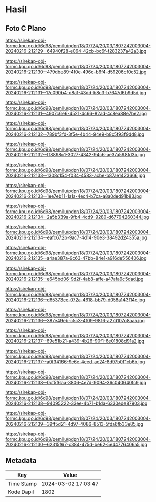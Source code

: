 # Hasil

## Foto C Plano

https://sirekap-obj-formc.kpu.go.id/6d98/pemilu/pdpr/18/07/24/20/03/1807242003004-20240216-212129--64940f28-e064-42cb-bc6f-f283237a42a3.jpg

https://sirekap-obj-formc.kpu.go.id/6d98/pemilu/pdpr/18/07/24/20/03/1807242003004-20240216-212130--479dbe89-4f0e-496c-b6f4-d59206cf0c52.jpg

https://sirekap-obj-formc.kpu.go.id/6d98/pemilu/pdpr/18/07/24/20/03/1807242003004-20240216-212131--17c090b4-d8a1-43dd-b8c3-b7647d6b9d5d.jpg

https://sirekap-obj-formc.kpu.go.id/6d98/pemilu/pdpr/18/07/24/20/03/1807242003004-20240216-212131--4907c6e6-4521-4c66-82ad-4c8ea88e7be2.jpg

https://sirekap-obj-formc.kpu.go.id/6d98/pemilu/pdpr/18/07/24/20/03/1807242003004-20240216-212132--789bf3fd-3f5e-4b44-94e9-b8c5f93f9dd8.jpg

https://sirekap-obj-formc.kpu.go.id/6d98/pemilu/pdpr/18/07/24/20/03/1807242003004-20240216-212132--f18898c1-3027-4342-94c6-ae37a598fd3b.jpg

https://sirekap-obj-formc.kpu.go.id/6d98/pemilu/pdpr/18/07/24/20/03/1807242003004-20240216-212133--1308c154-f034-4583-acbe-b87ae1423666.jpg

https://sirekap-obj-formc.kpu.go.id/6d98/pemilu/pdpr/18/07/24/20/03/1807242003004-20240216-212133--1ee7eb11-1a1a-4ec4-b7ca-a8a0ded91b83.jpg

https://sirekap-obj-formc.kpu.go.id/6d98/pemilu/pdpr/18/07/24/20/03/1807242003004-20240216-212134--2a5b339a-9fb4-4cd9-9280-d67794260344.jpg

https://sirekap-obj-formc.kpu.go.id/6d98/pemilu/pdpr/18/07/24/20/03/1807242003004-20240216-212134--eafc672b-9ac7-4d14-90e3-38492d24355a.jpg

https://sirekap-obj-formc.kpu.go.id/6d98/pemilu/pdpr/18/07/24/20/03/1807242003004-20240216-212135--a4ae387a-9c63-47bb-84e1-a916de556406.jpg

https://sirekap-obj-formc.kpu.go.id/6d98/pemilu/pdpr/18/07/24/20/03/1807242003004-20240216-212135--e645bd06-9d2f-4ab8-affe-a47afa9c5dad.jpg

https://sirekap-obj-formc.kpu.go.id/6d98/pemilu/pdpr/18/07/24/20/03/1807242003004-20240216-212136--d65373ce-072a-4618-bb79-d058a143f14c.jpg

https://sirekap-obj-formc.kpu.go.id/6d98/pemilu/pdpr/18/07/24/20/03/1807242003004-20240216-212136--387e49eb-c5c3-4f09-9816-a27d107c8aa5.jpg

https://sirekap-obj-formc.kpu.go.id/6d98/pemilu/pdpr/18/07/24/20/03/1807242003004-20240216-212137--69e51b21-a439-4b26-90f1-6e01808d91a2.jpg

https://sirekap-obj-formc.kpu.go.id/6d98/pemilu/pdpr/18/07/24/20/03/1807242003004-20240216-212137--a0f34166-9e6e-4eed-ac24-8d97b0f1cb6b.jpg

https://sirekap-obj-formc.kpu.go.id/6d98/pemilu/pdpr/18/07/24/20/03/1807242003004-20240216-212138--0cf5f6aa-3806-4e7d-9094-36c040640fc9.jpg

https://sirekap-obj-formc.kpu.go.id/6d98/pemilu/pdpr/18/07/24/20/03/1807242003004-20240216-212138--94095222-33ee-4b71-b1da-6330ede87903.jpg

https://sirekap-obj-formc.kpu.go.id/6d98/pemilu/pdpr/18/07/24/20/03/1807242003004-20240216-212139--39ff5d21-4d97-4086-8513-5fda6fb33e85.jpg

https://sirekap-obj-formc.kpu.go.id/6d98/pemilu/pdpr/18/07/24/20/03/1807242003004-20240216-212130--62315f67-c384-475d-be62-5e44776406a5.jpg


## Metadata

| Key        | Value               |
| ---------- | ------------------- |
| Time Stamp | 2024-03-02 17:03:47 |
| Kode Dapil | 1802                |



